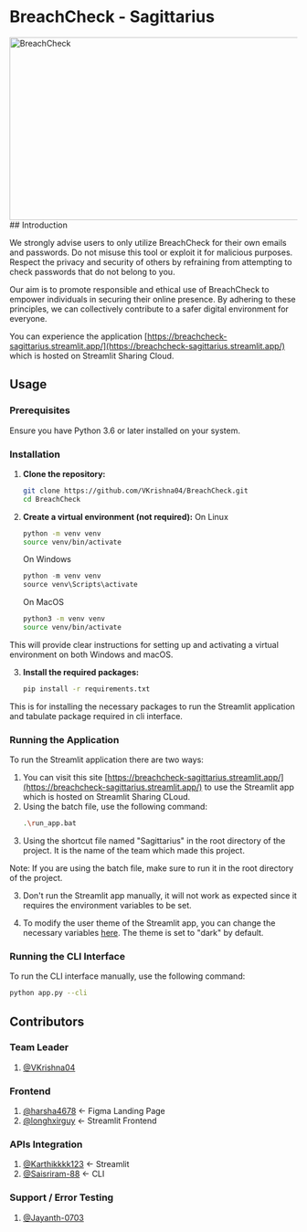 # BreachCheck - Sagittarius
<img src="https://socialify.git.ci/VKrishna04/BreachCheck/image?description=1&forks=1&issues=1&language=1&name=1&owner=1&pattern=Circuit%20Board&pulls=1&stargazers=1&theme=Auto" alt="BreachCheck" width="640" height="320" style="align-items: center" />
## Introduction

We strongly advise users to only utilize BreachCheck for their own emails and passwords. Do not misuse this tool or exploit it for malicious purposes. Respect the privacy and security of others by refraining from attempting to check passwords that do not belong to you.

Our aim is to promote responsible and ethical use of BreachCheck to empower individuals in securing their online presence. By adhering to these principles, we can collectively contribute to a safer digital environment for everyone.

You can experience the application [https://breachcheck-sagittarius.streamlit.app/](https://breachcheck-sagittarius.streamlit.app/) which is hosted on Streamlit Sharing Cloud.

## Usage

### Prerequisites

Ensure you have Python 3.6 or later installed on your system.

### Installation

1. **Clone the repository:**
    ```bash
    git clone https://github.com/VKrishna04/BreachCheck.git
    cd BreachCheck
    ```

2. **Create a virtual environment (not required):**
    On Linux
    ```bash
    python -m venv venv
    source venv/bin/activate
    ```

    On Windows
    ```ps1
    python -m venv venv
    source venv\Scripts\activate
    ```

    On MacOS
    ```bash
    python3 -m venv venv
    source venv/bin/activate
    ```

This will provide clear instructions for setting up and activating a virtual environment on both Windows and macOS.

3. **Install the required packages:**
    ```bash
    pip install -r requirements.txt
    ```

This is for installing the necessary packages to run the Streamlit application and tabulate package required in cli interface.

### Running the Application

To run the Streamlit application there are two ways:
1. You can visit this site [https://breachcheck-sagittarius.streamlit.app/](https://breachcheck-sagittarius.streamlit.app/) to use the Streamlit app which is hosted on Streamlit Sharing CLoud.
2. Using the batch file, use the following command:
    ```bash
    .\run_app.bat
    ```
3. Using the shortcut file named "Sagittarius" in the root directory of the project. It is the name of the team which made this project.

Note: If you are using the batch file, make sure to run it in the root directory of the project.

3. Don't run the Streamlit app manually, it will not work as expected since it requires the environment variables to be set.

4. To modify the user theme of the Streamlit app, you can change the necessary variables [here](.streamlit/config.toml). The theme is set to "dark" by default.

### Running the CLI Interface

To run the CLI interface manually, use the following command:
```bash
python app.py --cli
```

## Contributors

### Team Leader
1. [@VKrishna04](https://github.com/VKrishna04)

### Frontend
1. [@harsha4678](https://github.com/harsha4678) <- Figma Landing Page
2. [@longhxirguy](https://github.com/longhxirguy) <- Streamlit Frontend

### APIs Integration
1. [@Karthikkkk123](https://github.com/Karthikkkk123) <- Streamlit
2. [@Saisriram-88](https://github.com/Saisriram-88) <- CLI

### Support / Error Testing
1. [@Jayanth-0703](https://github.com/Jayanth-0703)
